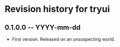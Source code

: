 # Revision history for tryui

## 0.1.0.0 -- YYYY-mm-dd

* First version. Released on an unsuspecting world.
